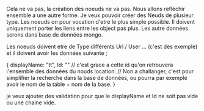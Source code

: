 Cela ne va pas, la création des noeuds ne va pas. Nous allons refléchir ensemble a une autre forme. Je veux pouvoir créer des Neuds de plusieur type. Les noeuds on pour vocation d'etre le plus simple possible. Il doivent uniquement porter les liens entre les object pas plus. Les autre données serons dans base de données mongo.

Les noeuds doivent etre de Type différents Url / User ... (c'est des exemple) et il doivent avoir les données suivante ;

{
displayName: "tt",
Id: "" // c'est grace a cette id qu'on retrouvera l'ensemble des données du nouds
location: // Non a challanger, c'est pour simplifier la recherche dans la base de données, ou pourra par exemple avoir le nom de la table + nom de la base.
}

je veux ajouter des validation pour que le displayName et Id ne soit pas vide ou une chaine vide.
